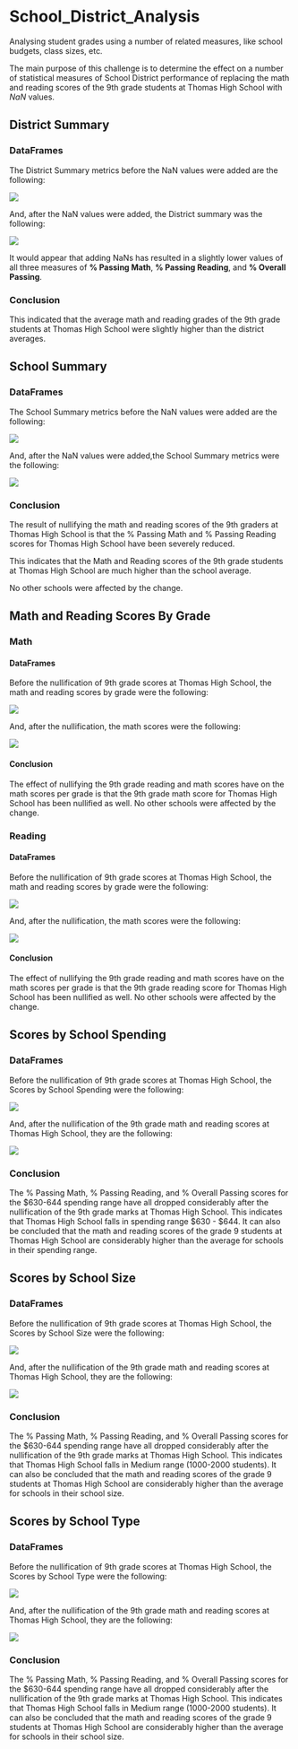 # School_District_Analysis

Analysing student grades using a number of related measures, like school budgets, class sizes, etc.

The main purpose of this challenge is to determine the effect on a number of statistical measures of School District performance of replacing the math and reading scores of the 9th grade students at Thomas High School with *NaN* values.


## District Summary

### DataFrames

The District Summary metrics before the NaN values were added are the following:

![](pics/District_Summary_original.png)

And, after the NaN values were added, the District summary was the following:

![](pics/District_Summary_with_NaNs.png)

It would appear that adding NaNs has resulted in a slightly lower values of all three measures of __% Passing Math__, __% Passing Reading__, and __% Overall Passing__.

### Conclusion

This indicated that the average math and reading grades of the 9th grade students at Thomas High School were slightly higher than the district averages.

## School Summary

### DataFrames

The School Summary metrics before the NaN values were added are the following:

![](pics/School_summary_Original.png)

And, after the NaN values were added,the School Summary metrics were the following:

![](pics/School_summary_with_NaNs.png)

### Conclusion

The result of nullifying the math and reading scores of the 9th graders at Thomas High School is that the % Passing Math and % Passing Reading scores for Thomas High School have been severely reduced. 

This indicates that the Math and Reading scores of the 9th grade students at Thomas High School are much higher than the school average. 

No other schools were affected by the change.

## Math and Reading Scores By Grade

### Math

#### DataFrames

Before the nullification of 9th grade scores at Thomas High School, the math and reading scores by grade were the following:

![](pics/Math_Scores_By_Grade_Original.png)

And, after the nullification, the math scores were the following:

![](pics/Math_Scores_By_Grade_with_NaNs.png)

#### Conclusion

The effect of nullifying the 9th grade reading and math scores have on the math scores per grade is that the 9th grade math score for Thomas High School has been nullified as well. No other schools were affected by the change.

### Reading

#### DataFrames

Before the nullification of 9th grade scores at Thomas High School, the math and reading scores by grade were the following:

![](pics/Reading_Scores_By_Grade_Original.png)

And, after the nullification, the math scores were the following:

![](pics/Reading_Scores_By_Grade_with_NaNs.png)

#### Conclusion

The effect of nullifying the 9th grade reading and math scores have on the math scores per grade is that the 9th grade reading score for Thomas High School has been nullified as well. No other schools were affected by the change.

## Scores by School Spending

### DataFrames

Before the nullification of 9th grade scores at Thomas High School, the Scores by School Spending were the following:

![](pics/Scores_by_School_Spending_Original.png)

And, after the nullification of the 9th grade math and reading scores at Thomas High School, they are the following:

![](pics/Scores_by_School_Spending_with_NaNs.png)

### Conclusion

The % Passing Math, % Passing Reading, and % Overall Passing scores for the $630-644 spending range have all dropped considerably after the nullification of the 9th grade marks at Thomas High School. This indicates that Thomas High School falls in spending range $630 - $644. It can also be concluded that the math and reading scores of the grade 9 students at Thomas High School are considerably higher than the average for schools in their spending range.

## Scores by School Size

### DataFrames

Before the nullification of 9th grade scores at Thomas High School, the Scores by School Size were the following:

![](pics/Scores_by_School_Size_Original.png)

And, after the nullification of the 9th grade math and reading scores at Thomas High School, they are the following:

![](pics/Scores_by_School_Size_with_NaNs.png)

### Conclusion

The % Passing Math, % Passing Reading, and % Overall Passing scores for the $630-644 spending range have all dropped considerably after the nullification of the 9th grade marks at Thomas High School. This indicates that Thomas High School falls in Medium range (1000-2000 students). It can also be concluded that the math and reading scores of the grade 9 students at Thomas High School are considerably higher than the average for schools in their school size.

## Scores by School Type

### DataFrames

Before the nullification of 9th grade scores at Thomas High School, the Scores by School Type were the following:

![](pics/Scores_by_School_Type_Original.png)

And, after the nullification of the 9th grade math and reading scores at Thomas High School, they are the following:

![](pics/Scores_by_School_Type_with_NaNs.png)

### Conclusion

The % Passing Math, % Passing Reading, and % Overall Passing scores for the $630-644 spending range have all dropped considerably after the nullification of the 9th grade marks at Thomas High School. This indicates that Thomas High School falls in Medium range (1000-2000 students). It can also be concluded that the math and reading scores of the grade 9 students at Thomas High School are considerably higher than the average for schools in their school size.
